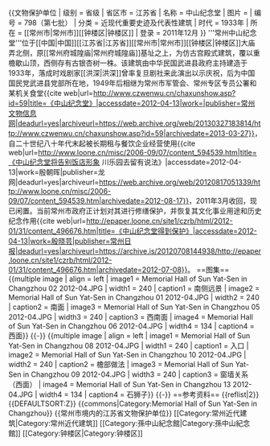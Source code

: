 {{文物保护单位
| 级别 = 省级
| 省区市 = 江苏省
| 名称 = 中山纪念堂
| 图片 = 
| 编号 = 798（第七批）
| 分类 = 近现代重要史迹及代表性建筑
| 时代 = 1933年
| 所在 = [[常州市|常州市]][[钟楼区|钟楼区]]
| 登录 = 2011年12月
}}
'''常州中山纪念堂'''位于[[中国|中国]][[江苏省|江苏省]][[常州市|常州市]][[钟楼区|钟楼区]]大庙弄北侧，原[[常州府城隍庙|常州府城隍庙]]基址之上，为仿古宫殿式建筑，覆以重檐歇山顶，西侧存有古银杏树一株。该建筑由中华民国武进县政府主持建造于1933年，落成时戏剧家[[洪深|洪深]]曾率复旦剧社来此演出以示庆祝，后为中国国民党武进县党部所在地，1949年后相继为常州市军管会、常州专区专员公署和某机关食堂<ref>{{cite web|url=http://www.czwenwu.cn/chaxunshow.asp?id=59|title=《中山纪念堂》|accessdate=2012-04-13|work=|publisher=常州文物信息网|deadurl=yes|archiveurl=https://web.archive.org/web/20130327183814/http://www.czwenwu.cn/chaxunshow.asp?id=59|archivedate=2013-03-27}}</ref>，自二十世纪八十年代末起被长期租与餐饮企业经营使用<ref>{{cite web|url=http://www.loone.cn/misc/2006-09/07/content_594539.htm|title=《中山纪念堂将告别饭店形象 川乐园去留有说法》|accessdate=2012-04-13|work=殷朝晖|publisher=龙网|deadurl=yes|archiveurl=https://web.archive.org/web/20120817051339/http://www.loone.cn/misc/2006-09/07/content_594539.htm|archivedate=2012-08-17}}</ref>，2011年3月收回，现已闲置。当前常州市政府正计划对其进行修缮保护，并恢复其文化事业用途和历史纪念作用<ref>{{cite web|url=http://epaper.loone.cn/site1/czrb/html/2012-01/31/content_496676.htm|title=《中山纪念堂得到保护》|accessdate=2012-04-13|work=殷晓芸|publisher=常州日报|deadurl=yes|archiveurl=https://archive.is/20120708144938/http://epaper.loone.cn/site1/czrb/html/2012-01/31/content_496676.htm|archivedate=2012-07-08}}</ref>。
==图集==
{{multiple image
| align  = left
| image1 = Memorial Hall of Sun Yat-Sen in Changzhou 02 2012-04.JPG
| width1 = 240
| caption1 = 南侧远景
| image2 = Memorial Hall of Sun Yat-Sen in Changzhou 01 2012-04.JPG
| width2 = 240
| caption2 = 南面
| image3 = Memorial Hall of Sun Yat-Sen in Changzhou 05 2012-04.JPG
| width3 = 240
| caption3 = 西南面
| image4 = Memorial Hall of Sun Yat-Sen in Changzhou 06 2012-04.JPG
| width4 = 134
| caption4 = 西面}}
{{-}}
{{multiple image
| align  = left
| image1 = Memorial Hall of Sun Yat-Sen in Changzhou 08 2012-04.JPG
| width1 = 240
| caption1 = 入口
| image2 = Memorial Hall of Sun Yat-Sen in Changzhou 10 2012-04.JPG
| width2 = 240
| caption2 = 檐部做法
| image3 = Memorial Hall of Sun Yat-Sen in Changzhou 09 2012-04.JPG
| width3 = 240
| caption3 = 窗墙关系（西面）
| image4 = Memorial Hall of Sun Yat-Sen in Changzhou 13 2012-04.JPG
| width4 = 134
| caption4 = 石狮子}}
{{-}}
==参考资料==
{{reflist|2}}
{{DEFAULTSORT:Z}}
{{commons|Category:Memorial Hall of Sun Yat-Sen in Changzhou}}
{{常州市境内的江苏省文物保护单位}}
[[Category:常州近代建筑|Category:常州近代建筑]]
[[Category:孫中山紀念館|Category:孫中山紀念館]]
[[Category:钟楼区|Category:钟楼区]]